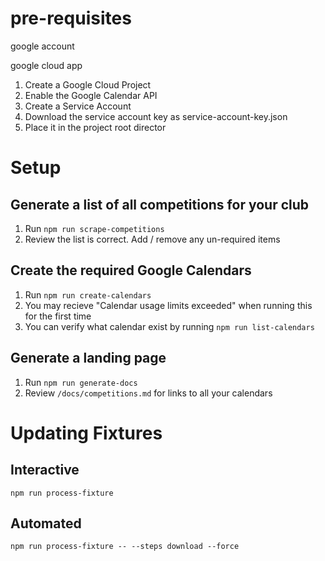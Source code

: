 
# pre-requisites

google account

google cloud app


1. Create a Google Cloud Project
2. Enable the Google Calendar API
3. Create a Service Account
4. Download the service account key as service-account-key.json
5. Place it in the project root director


# Setup

## Generate a list of all competitions for your club

1. Run `npm run scrape-competitions`
2. Review the list is correct. Add / remove any un-required items

## Create the required Google Calendars
1. Run `npm run create-calendars`
2. You may recieve "Calendar usage limits exceeded" when running this for the first time
3. You can verify what calendar exist by running `npm run list-calendars`

## Generate a landing page
1. Run `npm run generate-docs`
2. Review `/docs/competitions.md` for links to all your calendars

# Updating Fixtures

## Interactive

`npm run process-fixture`

## Automated

`npm run process-fixture -- --steps download --force`


